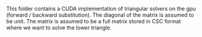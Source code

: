 This folder contains a CUDA implementation of triangular solvers on the gpu (forward / backward substitution).
The diagonal of the matrix is assumed to be unit. The matrix is assumed to be a full matrix stored in CSC format
where we want to solve the lower triangle.
